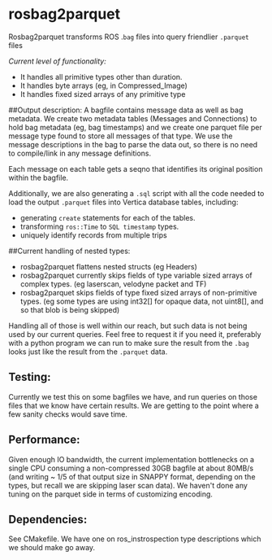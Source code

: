 # rosbag2parquet
Rosbag2parquet transforms ROS .`bag` files into 
query friendlier `.parquet` files

*Current level of functionality:*
* It handles all primitive types other than duration.
* It handles byte arrays (eg, in Compressed_Image)
* It handles fixed sized arrays of any primitive type

##Output description:
A bagfile contains message data as well as bag metadata.
We create two metadata tables (Messages and Connections)
to hold bag metadata (eg, bag timestamps) and we create 
one parquet file per message type found to store all messages
of that type. We use the message descriptions
in the bag to parse the data out, so there is no need to 
compile/link in any message definitions.

Each message on each table gets a seqno that identifies
 its original position within the bagfile.

Additionally, we are also generating a `.sql` script with all
the code needed to load the output `.parquet` files into 
Vertica database tables, including:
 * generating `create` statements for each of the tables.
 * transforming `ros::Time` to `SQL timestamp` types. 
 * uniquely identify records from multiple trips

##Current handling of nested types:
* rosbag2parquet flattens nested structs (eg Headers)
* rosbag2parquet currently skips fields of type variable sized arrays 
of complex types. (eg laserscan, velodyne packet and TF)
* rosbag2parquet skips fields of type fixed sized arrays of non-primitive types.
(eg some types are using int32[] for opaque data, 
not uint8[], and so that blob is being skipped)

Handling all of those is well within our reach, but
such data is not being used by our current queries. 
Feel free to request it if you need it,
preferably with a python program we can run to make sure
the result from the `.bag` looks just like the result
from the `.parquet` data.

## Testing: 
Currently we test this on some bagfiles we have, and run
queries on those files that we know have certain results.
We are getting to the point where a few sanity checks 
would save time.
 
## Performance:
Given enough IO bandwidth, the current implementation
bottlenecks on a single CPU consuming a non-compressed
30GB bagfile at about 80MB/s (and writing ~ 1/5  of that 
output size in SNAPPY format, depending on the types, but recall
we are skipping laser scan data). We haven't done
any tuning on the parquet side in terms of customizing
encoding.

## Dependencies:
See CMakefile. We have one on ros_instrospection 
type descriptions which we should make go away.